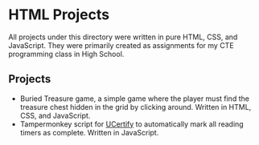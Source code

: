 # HTML Projects

All projects under this directory were written in pure HTML, CSS, and JavaScript. They were primarily created as assignments for my CTE programming class in High School.

## Projects
- Buried Treasure game, a simple game where the player must find the treasure chest hidden in the grid by clicking around. Written in HTML, CSS, and JavaScript.
- Tampermonkey script for [UCertify](https://ucertify.com) to automatically mark all reading timers as complete. Written in JavaScript.